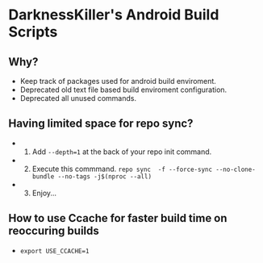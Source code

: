 # DarknessKiller's Android Build Scripts

## Why?
* Keep track of packages used for android build enviroment.
* Deprecated old text file based build enviroment configuration.
* Deprecated all unused commands.

## Having limited space for repo sync?
* 1) Add `--depth=1` at the back of your repo init command.
* 2) Execute this commmand. `repo sync  -f --force-sync --no-clone-bundle --no-tags -j$(nproc --all)`
* 3) Enjoy...

## How to use Ccache for faster build time on reoccuring builds
* `export USE_CCACHE=1`